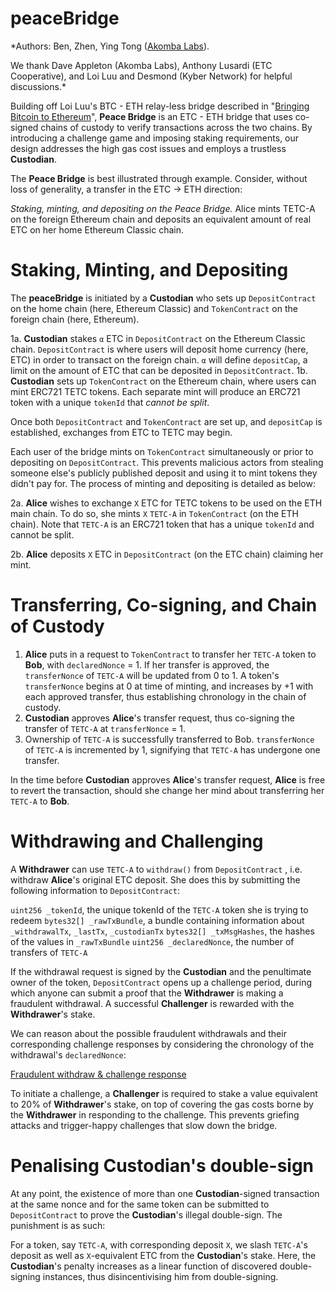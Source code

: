 # peaceBridge

*Authors: Ben, Zhen, Ying Tong ([Akomba Labs](http://akomba.com/)).

We thank Dave Appleton (Akomba Labs), Anthony Lusardi (ETC Cooperative), and Loi Luu and Desmond (Kyber Network) for helpful discussions.*

Building off Loi Luu's BTC - ETH relay-less bridge described in "[Bringing Bitcoin to Ethereum](https://blog.kyber.network/bringing-bitcoin-to-ethereum-7bf29db88b9a)",  **Peace Bridge** is an ETC - ETH bridge that uses co-signed chains of custody to verify transactions across the two chains. By introducing a challenge game and imposing staking requirements, our design addresses the high gas cost issues and employs a trustless **Custodian**. 

The **Peace Bridge** is best illustrated through example. Consider, without loss of generality, a transfer in the ETC → ETH direction:

[](https://www.notion.so/46f863a9a3074be494e6b6c6424e7dc3#3b341231363d4421bc6c78924a0fed4e)

*Staking, minting, and depositing on the Peace Bridge.* Alice mints TETC-A on the foreign Ethereum chain and deposits an equivalent amount of real ETC on her home Ethereum Classic chain.

# Staking, Minting, and Depositing

The **peaceBridge** is initiated by a **Custodian** who sets up `DepositContract` on the home chain (here, Ethereum Classic) and `TokenContract` on the foreign chain (here, Ethereum).

1a. **Custodian** stakes `α` ETC in `DepositContract` on the Ethereum Classic chain. `DepositContract` is where users will deposit home currency (here, ETC) in order to transact on the foreign chain. `α` will define `depositCap`, a limit on the amount of ETC that can be deposited in `DepositContract`. 
1b. **Custodian** sets up `TokenContract` on the Ethereum chain, where users can mint ERC721 TETC tokens. Each separate mint will produce an ERC721 token with a unique `tokenId` that *cannot be split*.

Once both `DepositContract` and `TokenContract` are set up, and `depositCap` is established, exchanges from ETC to TETC may begin.

Each user of the bridge mints on `TokenContract` simultaneously or prior to depositing on `DepositContract`. This prevents malicious actors from stealing someone else's publicly published deposit and using it to mint tokens they didn't pay for. The process of minting and depositing is detailed as below:

2a. **Alice** wishes to exchange `X` ETC for TETC tokens to be used on the ETH main chain. To do so, she mints `X` `TETC-A` in `TokenContract` (on the ETH chain). Note that `TETC-A` is an ERC721 token that has a unique `tokenId` and cannot be split.

2b. **Alice** deposits `X` ETC in `DepositContract` (on the ETC chain) claiming her mint. 

# Transferring, Co-signing, and Chain of Custody

[](https://www.notion.so/46f863a9a3074be494e6b6c6424e7dc3#3cc8b1b082814770972431137334ce5d)

1. **Alice** puts in a request to `TokenContract` to transfer her `TETC-A` token to **Bob**, with `declaredNonce` = 1. If her transfer is approved, the `transferNonce` of `TETC-A` will be updated from 0 to 1.  A token's `transferNonce` begins at 0 at time of minting, and increases by +1 with each approved transfer, thus establishing chronology in the chain of custody. 
2. **Custodian** approves **Alice**'s transfer request, thus co-signing the transfer of `TETC-A` at `transferNonce` = 1. 
3. Ownership of `TETC-A` is successfully transferred to Bob. `transferNonce` of `TETC-A` is incremented by 1, signifying that `TETC-A` has undergone one transfer.

In the time before **Custodian** approves **Alice**'s transfer request, **Alice** is free to revert the transaction, should she change her mind about transferring her `TETC-A` to **Bob**.

# Withdrawing and Challenging

A **Withdrawer** can use `TETC-A` to `withdraw()` from `DepositContract` , i.e. withdraw **Alice**'s original ETC deposit. She does this by submitting the following information to `DepositContract`:

`uint256 _tokenId`, the unique tokenId of the `TETC-A` token she is trying to redeem
`bytes32[] _rawTxBundle`,  a bundle containing information about `_withdrawalTx`, 
                                                       `_lastTx`, `_custodianTx`
`bytes32[] _txMsgHashes`, the hashes of the values in `_rawTxBundle`
`uint256 _declaredNonce`, the number of transfers of `TETC-A`

If the withdrawal request is signed by the **Custodian** and the penultimate owner of the token, `DepositContract` opens up a challenge period, during which anyone can submit a proof that the **Withdrawer** is making a fraudulent withdrawal. A successful **Challenger** is rewarded with the **Withdrawer**'s stake.

We can reason about the possible fraudulent withdrawals and their corresponding challenge responses by considering the chronology of the withdrawal's `declaredNonce`:

[Fraudulent withdraw & challenge response](https://www.notion.so/82dac047d0074f8099f95cf84909e81f)

To initiate a challenge, a **Challenger** is required to stake a value equivalent to 20% of **Withdrawer**'s stake, on top of covering the gas costs borne by the **Withdrawer** in responding to the challenge. This prevents griefing attacks and trigger-happy challenges that slow down the bridge.

# Penalising Custodian's double-sign

At any point, the existence of more than one **Custodian**-signed transaction at the same nonce and for the same token can be submitted to `DepositContract` to prove the **Custodian**'s illegal double-sign. The punishment is as such:

For a token, say `TETC-A`, with corresponding deposit `X`, we slash `TETC-A`'s deposit as well as `X`-equivalent ETC from the **Custodian**'s stake. Here, the **Custodian**'s penalty increases as a linear function of discovered double-signing instances, thus disincentivising him from double-signing.
